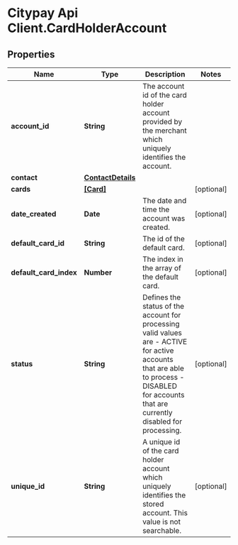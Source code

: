 # Citypay Api Client.CardHolderAccount

## Properties

Name | Type | Description | Notes
------------ | ------------- | ------------- | -------------
**account_id** | **String** | The account id of the card holder account provided by the merchant which uniquely identifies the account.  | 
**contact** | [**ContactDetails**](ContactDetails.md) |  | 
**cards** | [**[Card]**](Card.md) |  | [optional] 
**date_created** | **Date** | The date and time the account was created. | [optional] 
**default_card_id** | **String** | The id of the default card. | [optional] 
**default_card_index** | **Number** | The index in the array of the default card. | [optional] 
**status** | **String** | Defines the status of the account for processing valid values are   - ACTIVE for active accounts that are able to process  - DISABLED for accounts that are currently disabled for processing.  | [optional] 
**unique_id** | **String** | A unique id of the card holder account which uniquely identifies the stored account. This value is not searchable. | [optional] 


